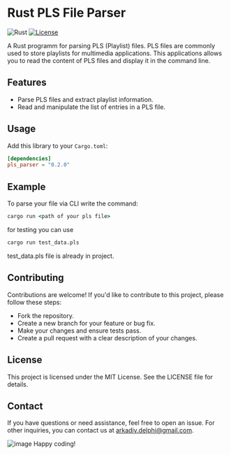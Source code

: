 # Rust PLS File Parser

![Rust](https://img.shields.io/badge/language-Rust-orange.svg)
[![License](https://img.shields.io/badge/license-MIT-blue.svg)](LICENSE)

A Rust programm for parsing PLS (Playlist) files.
PLS files are commonly used to store playlists for multimedia applications.
This applications allows you to read the content of PLS files
and display it in the command line.

## Features

- Parse PLS files and extract playlist information.
- Read and manipulate the list of entries in a PLS file.

## Usage

Add this library to your `Cargo.toml`:

```toml
[dependencies]
pls_parser = "0.2.0"
```

## Example

To parse your file via CLI write the command:

```cmd
cargo run <path of your pls file>
```

for testing you can use

```cmd
cargo run test_data.pls
```

test_data.pls file is already in project.

## Contributing
Contributions are welcome! If you'd like to contribute to this project, please follow these steps:

- Fork the repository.
- Create a new branch for your feature or bug fix.
- Make your changes and ensure tests pass.
- Create a pull request with a clear description of your changes.

## License
This project is licensed under the MIT License. See the LICENSE file for details.

## Contact
If you have questions or need assistance, feel free to open an issue.
For other inquiries, you can contact us at arkadiy.delphi@gmail.com.

![image](https://github.com/arkananasfa/my_parser_kma_group3Kovalenko/assets/49276383/af1f9681-b95b-43d8-960b-45e10d5312d0)
Happy coding!

